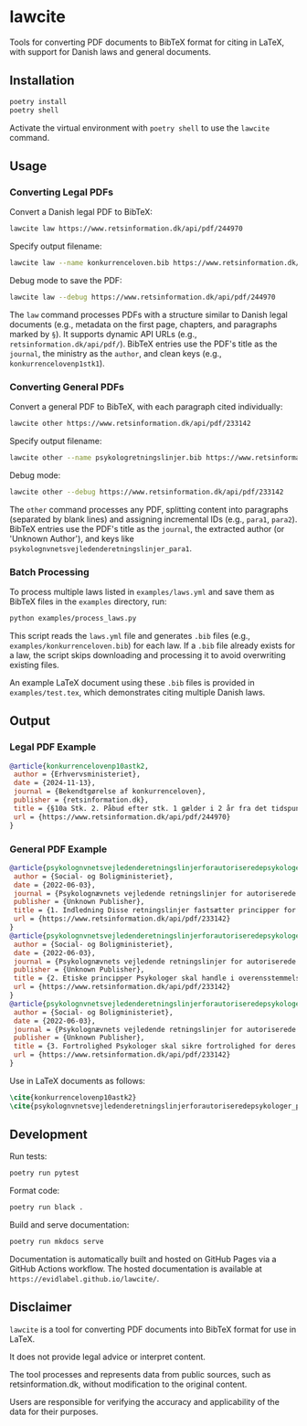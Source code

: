 # lawcite

Tools for converting PDF documents to BibTeX format for citing in LaTeX, with support for Danish laws and general documents.

## Installation

```bash
poetry install
poetry shell
```

Activate the virtual environment with `poetry shell` to use the `lawcite` command.

## Usage

### Converting Legal PDFs

Convert a Danish legal PDF to BibTeX:
```bash
lawcite law https://www.retsinformation.dk/api/pdf/244970
```

Specify output filename:
```bash
lawcite law --name konkurrenceloven.bib https://www.retsinformation.dk/api/pdf/244970
```

Debug mode to save the PDF:
```bash
lawcite law --debug https://www.retsinformation.dk/api/pdf/244970
```

The `law` command processes PDFs with a structure similar to Danish legal documents (e.g., metadata on the first page, chapters, and paragraphs marked by `§`). It supports dynamic API URLs (e.g., `retsinformation.dk/api/pdf/`). BibTeX entries use the PDF's title as the `journal`, the ministry as the `author`, and clean keys (e.g., `konkurrencelovenp1stk1`).

### Converting General PDFs

Convert a general PDF to BibTeX, with each paragraph cited individually:
```bash
lawcite other https://www.retsinformation.dk/api/pdf/233142
```

Specify output filename:
```bash
lawcite other --name psykologretningslinjer.bib https://www.retsinformation.dk/api/pdf/233142
```

Debug mode:
```bash
lawcite other --debug https://www.retsinformation.dk/api/pdf/233142
```

The `other` command processes any PDF, splitting content into paragraphs (separated by blank lines) and assigning incremental IDs (e.g., `para1`, `para2`). BibTeX entries use the PDF's title as the `journal`, the extracted author (or 'Unknown Author'), and keys like `psykolognvnetsvejledenderetningslinjer_para1`.

### Batch Processing

To process multiple laws listed in `examples/laws.yml` and save them as BibTeX files in the `examples` directory, run:
```bash
python examples/process_laws.py
```

This script reads the `laws.yml` file and generates `.bib` files (e.g., `examples/konkurrenceloven.bib`) for each law. If a `.bib` file already exists for a law, the script skips downloading and processing it to avoid overwriting existing files.

An example LaTeX document using these `.bib` files is provided in `examples/test.tex`, which demonstrates citing multiple Danish laws.

## Output

### Legal PDF Example
```bibtex
@article{konkurrencelovenp10astk2,
 author = {Erhvervsministeriet},
 date = {2024-11-13},
 journal = {Bekendtgørelse af konkurrenceloven},
 publisher = {retsinformation.dk},
 title = {§10a Stk. 2. Påbud efter stk. 1 gælder i 2 år fra det tidspunkt, hvor afgørelsen er endelig.},
 url = {https://www.retsinformation.dk/api/pdf/244970}
}
```

### General PDF Example
```bibtex
@article{psykolognvnetsvejledenderetningslinjerforautoriseredepsykologer_para1,
 author = {Social- og Boligministeriet},
 date = {2022-06-03},
 journal = {Psykolognævnets vejledende retningslinjer for autoriserede psykologer},
 publisher = {Unknown Publisher},
 title = {1. Indledning Disse retningslinjer fastsætter principper for autoriserede psykologers arbejde.},
 url = {https://www.retsinformation.dk/api/pdf/233142}
}
@article{psykolognvnetsvejledenderetningslinjerforautoriseredepsykologer_para2,
 author = {Social- og Boligministeriet},
 date = {2022-06-03},
 journal = {Psykolognævnets vejledende retningslinjer for autoriserede psykologer},
 publisher = {Unknown Publisher},
 title = {2. Etiske principper Psykologer skal handle i overensstemmelse med etiske standarder.},
 url = {https://www.retsinformation.dk/api/pdf/233142}
}
@article{psykolognvnetsvejledenderetningslinjerforautoriseredepsykologer_para3,
 author = {Social- og Boligministeriet},
 date = {2022-06-03},
 journal = {Psykolognævnets vejledende retningslinjer for autoriserede psykologer},
 publisher = {Unknown Publisher},
 title = {3. Fortrolighed Psykologer skal sikre fortrolighed for deres klienter.},
 url = {https://www.retsinformation.dk/api/pdf/233142}
}
```

Use in LaTeX documents as follows:
```latex
\cite{konkurrencelovenp10astk2}
\cite{psykolognvnetsvejledenderetningslinjerforautoriseredepsykologer_para1}
```

## Development

Run tests:
```bash
poetry run pytest
```

Format code:
```bash
poetry run black .
```

Build and serve documentation:
```bash
poetry run mkdocs serve
```

Documentation is automatically built and hosted on GitHub Pages via a GitHub Actions workflow. The hosted documentation is available at `https://evidlabel.github.io/lawcite/`.

## Disclaimer

`lawcite` is a tool for converting PDF documents into BibTeX format for use in LaTeX. 

It does not provide legal advice or interpret content. 

The tool processes and represents data from public sources, such as retsinformation.dk, without modification to the original content. 

Users are responsible for verifying the accuracy and applicability of the data for their purposes.

